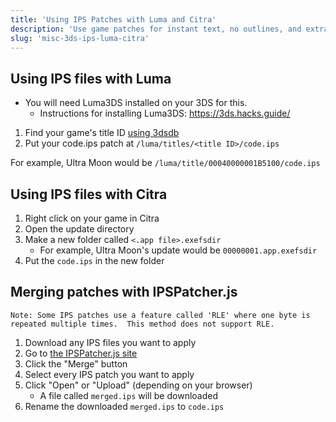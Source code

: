 ```yaml
---
title: 'Using IPS Patches with Luma and Citra'
description: 'Use game patches for instant text, no outlines, and extra fun'
slug: 'misc-3ds-ips-luma-citra'
---
```


## Using IPS files with Luma

- You will need Luma3DS installed on your 3DS for this.
  - Instructions for installing Luma3DS: https://3ds.hacks.guide/

1. Find your game's title ID [using 3dsdb](http://www.3dsdb.com/)
2. Put your code.ips patch at `/luma/titles/<title ID>/code.ips`

For example, Ultra Moon would be `/luma/title/00040000001B5100/code.ips`

## Using IPS files with Citra

1. Right click on your game in Citra
2. Open the update directory
3. Make a new folder called `<.app file>.exefsdir`
   - For example, Ultra Moon's update would be `00000001.app.exefsdir`
4. Put the `code.ips` in the new folder

## Merging patches with IPSPatcher.js

```
Note: Some IPS patches use a feature called 'RLE' where one byte is repeated multiple times.  This method does not support RLE.
```

1. Download any IPS files you want to apply
2. Go to [the IPSPatcher.js site](https://zaksabeast.github.io/ipspatcher.js/build/)
3. Click the "Merge" button
4. Select every IPS patch you want to apply
5. Click "Open" or "Upload" (depending on your browser)
   - A file called `merged.ips` will be downloaded
6. Rename the downloaded `merged.ips` to `code.ips`
